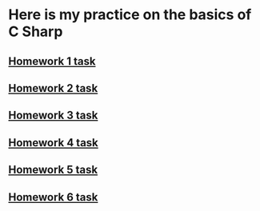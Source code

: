 # Here is my practice on the basics of C Sharp
## [Homework 1 task](https://github.com/KotKatLV/JS_Basics/blob/HW_1/Task/JS_HW_1.pdf)
## [Homework 2 task](https://github.com/KotKatLV/JS_Basics/blob/HW_2/Task/JS_HW_2.pdf)
## [Homework 3 task](https://github.com/KotKatLV/JS_Basics/blob/HW_3/Task/JS_HW_3.pdf)
## [Homework 4 task](https://github.com/KotKatLV/JS_Basics/blob/HW_4/Task/JS_HW_4.pdf)
## [Homework 5 task](https://github.com/KotKatLV/JS_Basics/blob/HW_5/Task/JS_HW_5.pdf)
## [Homework 6 task](https://github.com/KotKatLV/JS_Basics/blob/HW_6/Task/JS_HW_6.pdf)
